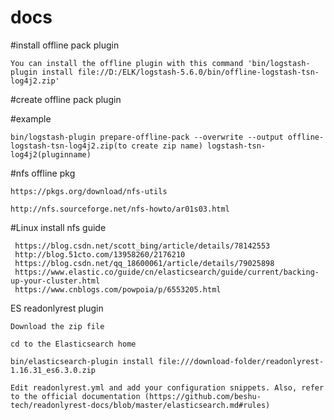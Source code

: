 # docs

#install offline pack plugin 

	You can install the offline plugin with this command 'bin/logstash-plugin install file://D:/ELK/logstash-5.6.0/bin/offline-logstash-tsn-log4j2.zip'
#create offline pack plugin

#example

	bin/logstash-plugin prepare-offline-pack --overwrite --output offline-logstash-tsn-log4j2.zip(to create zip name) logstash-tsn-log4j2(pluginname)

#nfs offline pkg

	https://pkgs.org/download/nfs-utils
	
	http://nfs.sourceforge.net/nfs-howto/ar01s03.html
	
#Linux install nfs guide

	 https://blog.csdn.net/scott_bing/article/details/78142553
	 http://blog.51cto.com/13958260/2176210
	 https://blog.csdn.net/qq_18600061/article/details/79025898
	 https://www.elastic.co/guide/cn/elasticsearch/guide/current/backing-up-your-cluster.html
	 https://www.cnblogs.com/powpoia/p/6553205.html

ES readonlyrest plugin
	
	Download the zip file
	
	cd to the Elasticsearch home
	
	bin/elasticsearch-plugin install file:///download-folder/readonlyrest-1.16.31_es6.3.0.zip
	
	Edit readonlyrest.yml and add your configuration snippets. Also, refer to the official documentation (https://github.com/beshu-tech/readonlyrest-docs/blob/master/elasticsearch.md#rules)
